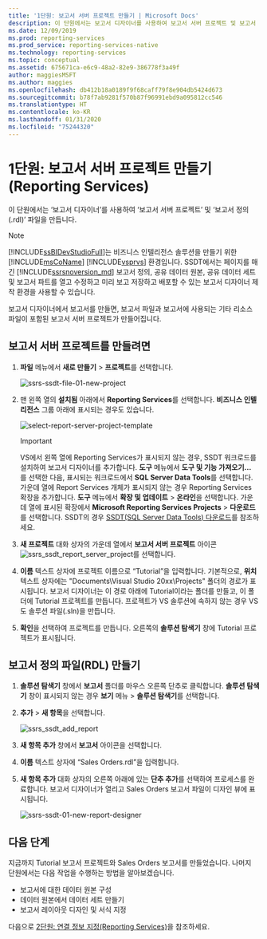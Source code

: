 ```yaml
---
title: '1단원: 보고서 서버 프로젝트 만들기 | Microsoft Docs'
description: 이 단원에서는 보고서 디자이너를 사용하여 보고서 서버 프로젝트 및 보고서 정의(.rdl) 파일을 만듭니다.
ms.date: 12/09/2019
ms.prod: reporting-services
ms.prod_service: reporting-services-native
ms.technology: reporting-services
ms.topic: conceptual
ms.assetid: 675671ca-e6c9-48a2-82e9-386778f3a49f
author: maggiesMSFT
ms.author: maggies
ms.openlocfilehash: db412b18a0189f9f68caff79f8e904db5424d673
ms.sourcegitcommit: b78f7ab9281f570b87f96991ebd9a095812cc546
ms.translationtype: HT
ms.contentlocale: ko-KR
ms.lasthandoff: 01/31/2020
ms.locfileid: "75244320"
---
```

# <a name="lesson-1-create-a-report-server-project-reporting-services"></a>1단원: 보고서 서버 프로젝트 만들기(Reporting Services)

이 단원에서는 ‘보고서 디자이너’를 사용하여 ‘보고서 서버 프로젝트’ 및 ‘보고서 정의(.rdl)’ 파일을 만듭니다.   

> [!NOTE]
> [!INCLUDE[ssBIDevStudioFull](../includes/ssbidevstudiofull-md.md)]는 비즈니스 인텔리전스 솔루션을 만들기 위한 [!INCLUDE[msCoName](../includes/msconame-md.md)] [!INCLUDE[vsprvs](../includes/vsprvs-md.md)] 환경입니다. SSDT에서는 페이지를 매긴 [!INCLUDE[ssrsnoversion_md](../includes/ssrsnoversion-md.md)] 보고서 정의, 공유 데이터 원본, 공유 데이터 세트 및 보고서 파트를 열고 수정하고 미리 보고 저장하고 배포할 수 있는 보고서 디자이너 제작 환경을 사용할 수 있습니다.

보고서 디자이너에서 보고서를 만들면, 보고서 파일과 보고서에 사용되는 기타 리소스 파일이 포함된 보고서 서버 프로젝트가 만들어집니다.

## <a name="to-create-a-report-server-project"></a>보고서 서버 프로젝트를 만들려면
  
1. **파일** 메뉴에서 **새로 만들기** > **프로젝트**를 선택합니다.  

    ![ssrs-ssdt-file-01-new-project](../reporting-services/media/ssrs-ssdt-file-01-new-project.png)
  
2. 맨 왼쪽 열의 **설치됨** 아래에서 **Reporting Services**를 선택합니다. **비즈니스 인텔리전스** 그룹 아래에 표시되는 경우도 있습니다.

    ![select-report-server-project-template](../reporting-services/media/lesson-1-creating-a-report-server-project-reporting-services/select-report-server-project-template.png)

    > [!IMPORTANT]
    > VS에서 왼쪽 열에 Reporting Services가 표시되지 않는 경우, SSDT 워크로드를 설치하여 보고서 디자이너를 추가합니다. **도구** 메뉴에서 **도구 및 기능 가져오기...** 를 선택한 다음, 표시되는 워크로드에서 **SQL Server Data Tools**를 선택합니다. 가운데 열에 Report Services 개체가 표시되지 않는 경우 Reporting Services 확장을 추가합니다. **도구** 메뉴에서 **확장 및 업데이트** > **온라인**을 선택합니다. 가운데 열에 표시된 확장에서 **Microsoft Reporting Services Projects** > **다운로드**를 선택합니다. SSDT의 경우 [SSDT(SQL Server Data Tools) 다운로드](../ssdt/download-sql-server-data-tools-ssdt.md)를 참조하세요.

3. **새 프로젝트** 대화 상자의 가운데 열에서 **보고서 서버 프로젝트** 아이콘 &nbsp;&nbsp;![ssrs_ssdt_report_server_project](media/ssrs-ssdt-report-server-project.png)를 선택합니다.&nbsp;&nbsp;

4. **이름** 텍스트 상자에 프로젝트 이름으로 “Tutorial”을 입력합니다. 기본적으로, **위치** 텍스트 상자에는 "Documents\Visual Studio 20xx\Projects\" 폴더의 경로가 표시됩니다. 보고서 디자이너는 이 경로 아래에 Tutorial이라는 폴더를 만들고, 이 폴더에 Tutorial 프로젝트를 만듭니다. 프로젝트가 VS 솔루션에 속하지 않는 경우 VS도 솔루션 파일(.sln)을 만듭니다.

5. **확인**을 선택하여 프로젝트를 만듭니다. 오른쪽의 **솔루션 탐색기** 창에 Tutorial 프로젝트가 표시됩니다.
  
## <a name="creating-a-report-definition-file-rdl"></a>보고서 정의 파일(RDL) 만들기  
  
1. **솔루션 탐색기** 창에서 **보고서** 폴더를 마우스 오른쪽 단추로 클릭합니다. **솔루션 탐색기** 창이 표시되지 않는 경우 **보기** 메뉴 > **솔루션 탐색기**를 선택합니다.

2. **추가** > **새 항목**을 선택합니다.

    ![ssrs_ssdt_add_report](../reporting-services/media/ssrs-ssdt-add-report.png)

3. **새 항목 추가** 창에서 **보고서** 아이콘을 선택합니다.

4. **이름** 텍스트 상자에 “Sales Orders.rdl”을 입력합니다.

5. **새 항목 추가** 대화 상자의 오른쪽 아래에 있는 **단추 추가**를 선택하여 프로세스를 완료합니다. 보고서 디자이너가 열리고 Sales Orders 보고서 파일이 디자인 뷰에 표시됩니다.

    ![ssrs-ssdt-01-new-report-designer](media/ssrs-ssdt-01-new-report-designer.png)

## <a name="next-steps"></a>다음 단계

지금까지 Tutorial 보고서 프로젝트와 Sales Orders 보고서를 만들었습니다. 나머지 단원에서는 다음 작업을 수행하는 방법을 알아보겠습니다.

- 보고서에 대한 데이터 원본 구성
- 데이터 원본에서 데이터 세트 만들기
- 보고서 레이아웃 디자인 및 서식 지정

다음으로 [2단원: 연결 정보 지정&#40;Reporting Services&#41;](../reporting-services/lesson-2-specifying-connection-information-reporting-services.md)을 참조하세요.

